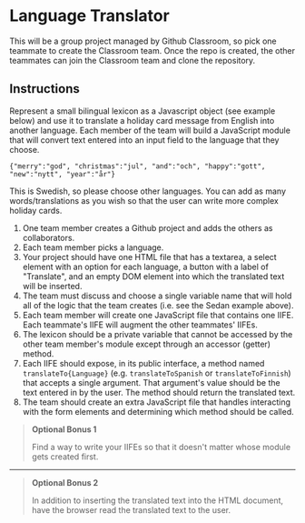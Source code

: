 # Language Translator

This will be a group project managed by Github Classroom, so pick one teammate to create the Classroom team. Once the repo is created, the other teammates can join the Classroom team and clone the repository.

## Instructions

Represent a small bilingual lexicon as a Javascript object (see example below) and use it to translate a holiday card message from English into another language. Each member of the team will build a JavaScript module that will convert text entered into an input field to the language that they choose.

`{"merry":"god", "christmas":"jul", "and":"och", "happy":"gott", "new":"nytt", "year":"år"}`

This is Swedish, so please choose other languages. You can add as many words/translations as you wish so that the user can write more complex holiday cards.

1. One team member creates a Github project and adds the others as collaborators.
1. Each team member picks a language.
1. Your project should have one HTML file that has a textarea, a select element with an option for each language, a button with a label of "Translate", and an empty DOM element into which the translated text will be inserted.
1. The team must discuss and choose a single variable name that will hold all of the logic that the team creates (i.e. see the Sedan example above).
1. Each team member will create one JavaScript file that contains one IIFE. Each teammate's IIFE will augment the other teammates' IIFEs.
1. The lexicon should be a private variable that cannot be accessed by the other team member's module except through an accessor (getter) method.
1. Each IIFE should expose, in its public interface, a method named `translateTo{Language}` (e.g. `translateToSpanish` or `translateToFinnish`) that accepts a single argument. That argument's value should be the text entered in by the user. The method should return the translated text.
1. The team should create an extra JavaScript file that handles interacting with the form elements and determining which method should be called.

> **Optional Bonus 1**
>
> Find a way to write your IIFEs so that it doesn't matter whose module gets created first.

---

> **Optional Bonus 2**
>
> In addition to inserting the translated text into the HTML document, have the browser read the translated text to the user.
>
